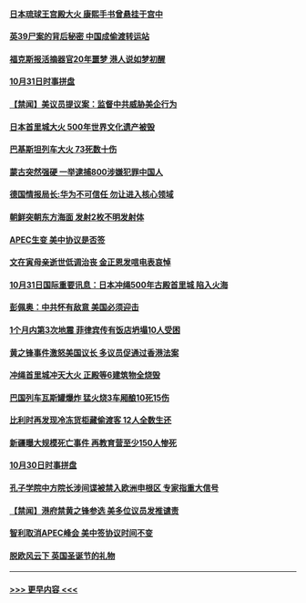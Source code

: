 #### [日本琉球王宫殿大火 康熙手书曾悬挂于宫中](../pages/prog202/a102697981.md?t=11011401) 
#### [英39尸案的背后秘密 中国成偷渡转运站](../pages/prog202/a102697972.md?t=11011401) 
#### [福克斯报活摘器官20年噩梦 港人说如梦初醒](../pages/prog202/a102697746.md?t=11011401) 
#### [10月31日时事拼盘](../pages/prog202/a102697643.md?t=11011401) 
#### [【禁闻】美议员提议案：监督中共威胁美企行为](../pages/prog202/a102697611.md?t=11011401) 
#### [日本首里城大火 500年世界文化遗产被毁](../pages/prog202/a102697457.md?t=11011401) 
#### [巴基斯坦列车大火 73死数十伤](../pages/prog202/a102697450.md?t=11011401) 
#### [蒙古突然强硬 一举逮捕800涉嫌犯罪中国人](../pages/prog202/a102695377.md?t=11011401) 
#### [德国情报局长:华为不可信任 勿让进入核心领域](../pages/prog202/a102696957.md?t=11011401) 
#### [朝鲜突朝东方海面 发射2枚不明发射体](../pages/prog202/a102697286.md?t=11011401) 
#### [APEC生变 美中协议是否签](../pages/prog202/a102697279.md?t=11011401) 
#### [文在寅母亲逝世低调治丧 金正恩发唁电表哀悼](../pages/prog202/a102697227.md?t=11011401) 
#### [10月31日国际重要讯息：日本冲绳500年古殿首里城 陷入火海](../pages/prog202/a102697240.md?t=11011401) 
#### [彭佩奥：中共怀有敌意 美国必须迎击](../pages/prog202/a102697216.md?t=11011401) 
#### [1个月内第3次地震 菲律宾传有饭店坍塌10人受困](../pages/prog202/a102697199.md?t=11011401) 
#### [黄之锋事件激怒美国议长 多议员促通过香港法案](../pages/prog202/a102697156.md?t=11011401) 
#### [冲绳首里城冲天大火 正殿等6建筑物全烧毁](../pages/prog202/a102697139.md?t=11011401) 
#### [巴国列车瓦斯罐爆炸 猛火烧3车厢酿10死15伤](../pages/prog202/a102697121.md?t=11011401) 
#### [比利时再发现冷冻货柜藏偷渡客 12人全数生还](../pages/prog202/a102697064.md?t=11011401) 
#### [新疆曝大规模死亡事件 再教育营至少150人惨死](../pages/prog202/a102697011.md?t=11011401) 
#### [10月30日时事拼盘](../pages/prog202/a102696928.md?t=11011401) 
#### [孔子学院中方院长涉间谍被禁入欧洲申根区 专家指重大信号](../pages/prog202/a102696908.md?t=11011401) 
#### [【禁闻】港府禁黄之锋参选 美多位议员发推谴责](../pages/prog202/a102696882.md?t=11011401) 
#### [智利取消APEC峰会 美中签协议时间不变](../pages/prog202/a102696849.md?t=11011401) 
#### [脱欧风云下 英国圣诞节的礼物](../pages/prog202/a102696855.md?t=11011401) 

----
#### [ >>> 更早内容 <<< ](../indexes/prog202-earlier.md)
